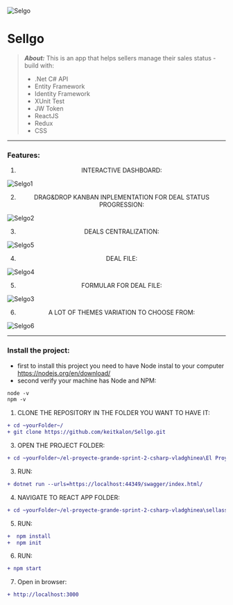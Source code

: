 
![Selgo](https://user-images.githubusercontent.com/79155265/160075101-74a59850-8ace-467b-a464-9bfde3615243.png)

# Sellgo #
>**_About:_** This is an app that helps sellers manage their sales status -
> build with:
> - .Net C# API
> - Entity Framework
> - Identity Framework
> - XUnit Test
> - JW Token
> - ReactJS
> - Redux
> - CSS

-------------------------

### Features: ###

1) <p align="center">INTERACTIVE DASHBOARD:</p> 
![Selgo1](https://user-images.githubusercontent.com/79155265/160077364-7ac20d14-5f03-483b-9542-e6f4edd8f845.png)


2) <p align="center">DRAG&DROP KANBAN INPLEMENTATION FOR DEAL STATUS PROGRESSION:</p> 
![Selgo2](https://user-images.githubusercontent.com/79155265/160077177-254c2bdf-cf44-42de-be00-615dd9aa38b2.png)


3) <p align="center">DEALS CENTRALIZATION:</p> 
![Selgo5](https://user-images.githubusercontent.com/79155265/160077586-99d42390-af7f-4082-94d1-adcf76e5e65a.png)


4) <p align="center">DEAL FILE:</p> 
![Selgo4](https://user-images.githubusercontent.com/79155265/160077294-fc40217b-b28f-423c-a1ca-02b5907050e0.png)


5) <p align="center">FORMULAR FOR DEAL FILE:</p> 
![Selgo3](https://user-images.githubusercontent.com/79155265/160077262-3b6904db-7f88-42c5-9e0a-e312886ec042.png)


6) <p align="center">A LOT OF THEMES VARIATION TO CHOOSE FROM:</p> 
![Selgo6](https://user-images.githubusercontent.com/79155265/160077330-ccc7264c-ec84-440c-baeb-f0735335338a.png)



---------------------------------------------

### Install the project: ###
- first to install this project you need to have Node instal to your computer https://nodejs.org/en/download/
- second verify your machine has Node and NPM:
```diff  
node -v
npm -v
```
1. CLONE THE REPOSITORY IN THE FOLDER YOU WANT TO HAVE IT:
```diff 
+ cd ~yourFolder~/
+ git clone https://github.com/keitkalon/Sellgo.git
```
3. OPEN THE PROJECT FOLDER:
```diff 
+ cd ~yourFolder~/el-proyecte-grande-sprint-2-csharp-vladghinea\El Proyecte Grande
```
3. RUN:  
```diff 
+ dotnet run --urls=https://localhost:44349/swagger/index.html/
```
4. NAVIGATE TO REACT APP FOLDER:  
```diff 
+ cd ~yourFolder~/el-proyecte-grande-sprint-2-csharp-vladghinea\sellassistent
```
5. RUN:
```diff
+  npm install
+  npm init
```
6. RUN:
 ```diff 
+ npm start
```
7. Open in browser:
```diff 
+ http://localhost:3000
```
